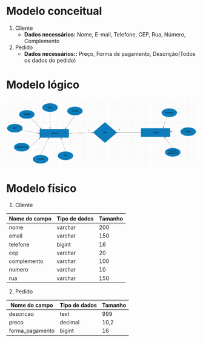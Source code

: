 # Modelo conceitual
1. Cliente
    - **Dados necessários:** Nome, E-mail, Telefone, CEP, Rua, Número, Complemento
2. Pedido
    - **Dados necessários::** Preço, Forma de pagamento, Descrição(Todos os dados do pedido)

# Modelo lógico
![Adicionar combo ao carrinho](images/modelo_logico.png)

# Modelo físico

1. Cliente<br />

| Nome do campo | Tipo de dados | Tamanho |
| ---           | ---           | ---     |
| nome          | varchar       | 200     |
| email         | varchar       | 150     |
| telefone      | bigint        | 16      |
| cep           | varchar       | 20      |
| complemento   | varchar       | 100     |
| numero        | varchar       | 10      |
| rua           | varchar       | 150     |

2. Pedido<br />

| Nome do campo   | Tipo de dados | Tamanho |
| ---             | ---           | ---     |
| descricao       | text          | 999     |
| preco           | decimal       | 10,2    |
| forma_pagamento | bigint        | 16      |